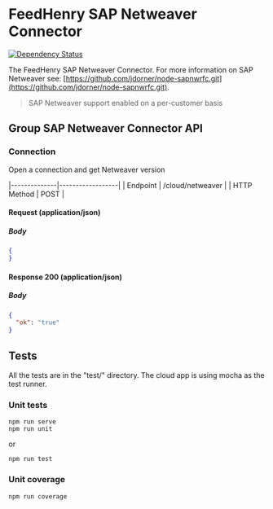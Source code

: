 # FeedHenry SAP Netweaver Connector

[![Dependency Status](https://img.shields.io/david/feedhenry-templates/fh-connector-sap-netweaver-cloud.svg?style=flat-square)](https://david-dm.org/feedhenry-templates/fh-connector-sap-netweaver-cloud)

The FeedHenry SAP Netweaver Connector. For more information on SAP Netweaver see: [https://github.com/jdorner/node-sapnwrfc.git](https://github.com/jdorner/node-sapnwrfc.git).

> SAP Netweaver support enabled on a per-customer basis

## Group SAP Netweaver Connector API

### Connection

Open a connection and get Netweaver version

|--------------|------------------|
| Endpoint     | /cloud/netweaver |
| HTTP Method  | POST             |

#### Request (application/json)

##### Body

```json
{
}
```

#### Response 200 (application/json)

##### Body

```json
{
  "ok": "true"
}
```

## Tests

All the tests are in the "test/" directory. The cloud app is using mocha as the test runner. 

### Unit tests

```shell
npm run serve
npm run unit
```

or

```shell
npm run test
```

### Unit coverage

```shell
npm run coverage
```